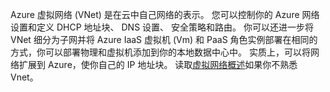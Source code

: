 Azure 虚拟网络 (VNet) 是在云中自己网络的表示。 您可以控制你的 Azure 网络设置和定义 DHCP 地址块、 DNS 设置、 安全策略和路由。 你可以还进一步将 VNet 细分为子网并将 Azure IaaS 虚拟机 (Vm) 和 PaaS 角色实例部署在相同的方式，你可以部署物理和虚拟机添加到你的本地数据中心中。 实质上，可以将网络扩展到 Azure，使你自己的 IP 地址块。 读取[虚拟网络概述](../articles/virtual-network/virtual-networks-overview.md)如果你不熟悉 Vnet。

